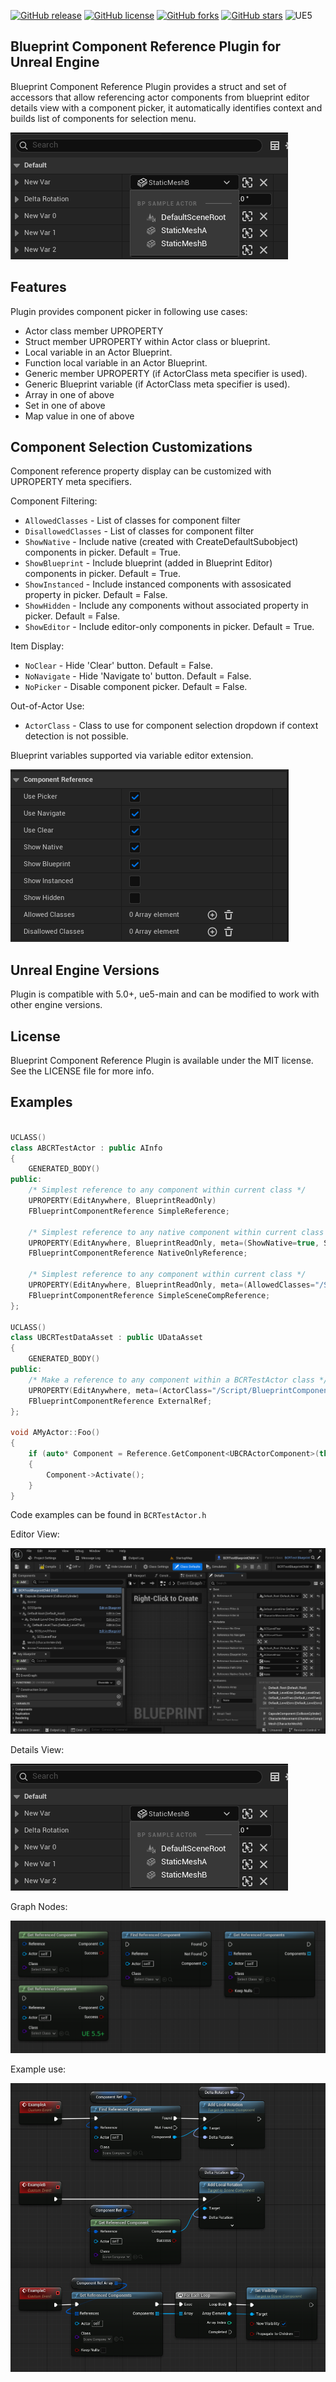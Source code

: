 [![GitHub release](https://img.shields.io/github/release/aquanox/BlueprintComponentReferencePlugin.svg)](https://github.com/aquanox/BlueprintComponentReferencePlugin/releases)
[![GitHub license](https://img.shields.io/github/license/aquanox/BlueprintComponentReferencePlugin)](https://github.com/aquanox/BlueprintComponentReferencePlugin/blob/main/LICENSE)
[![GitHub forks](https://img.shields.io/github/forks/aquanox/BlueprintComponentReferencePlugin)](https://github.com/aquanox/BlueprintComponentReferencePlugin/network)
[![GitHub stars](https://img.shields.io/github/stars/aquanox/BlueprintComponentReferencePlugin)](https://github.com/aquanox/BlueprintComponentReferencePlugin/stargazers)
![UE5](https://img.shields.io/badge/UE5-5.0+-lightgrey)

## Blueprint Component Reference Plugin for Unreal Engine

Blueprint Component Reference Plugin provides a struct and set of accessors that allow referencing actor components from blueprint editor details view with a component picker, it automatically identifies context and builds list of components for selection menu. 

![](Images/BCR-Quick.png)

## Features

Plugin provides component picker in following use cases:
 * Actor class member UPROPERTY 
 * Struct member UPROPERTY within Actor class or blueprint.
 * Local variable in an Actor Blueprint.
 * Function local variable in an Actor Blueprint.
 * Generic member UPROPERTY (if ActorClass meta specifier is used).
 * Generic Blueprint variable (if ActorClass meta specifier is used).
 * Array in one of above
 * Set in one of above
 * Map value in one of above
 
## Component Selection Customizations

Component reference property display can be customized with UPROPERTY meta specifiers.
 
Component Filtering:
 * `AllowedClasses` - List of classes for component filter
 * `DisallowedClasses` - List of classes for component filter
 * `ShowNative` - Include native (created with CreateDefaultSubobject) components in picker. Default = True.
 * `ShowBlueprint` - Include blueprint (added in Blueprint Editor) components in picker. Default = True.
 * `ShowInstanced` - Include instanced components with assosicated property in picker. Default = False.
 * `ShowHidden` - Include any components without associated property in picker. Default = False.
 * `ShowEditor` - Include editor-only components in picker. Default = True.

Item Display: 
 * `NoClear` - Hide 'Clear' button. Default = False.
 * `NoNavigate` - Hide 'Navigate to' button. Default = False.
 * `NoPicker` - Disable component picker. Default = False.

Out-of-Actor Use:
* `ActorClass` - Class to use for component selection dropdown if context detection is not possible.

Blueprint variables supported via variable editor extension.

![](Images/BCR-Variable.png)
 
 
## Unreal Engine Versions

Plugin is compatible with 5.0+, ue5-main and can be modified to work with other engine versions.

## License

Blueprint Component Reference Plugin is available under the MIT license. See the LICENSE file for more info.

## Examples

```c++

UCLASS()
class ABCRTestActor : public AInfo
{
	GENERATED_BODY()
public:
    /* Simplest reference to any component within current class */
    UPROPERTY(EditAnywhere, BlueprintReadOnly)
    FBlueprintComponentReference SimpleReference;
    
    /* Simplest reference to any native component within current class */
    UPROPERTY(EditAnywhere, BlueprintReadOnly, meta=(ShowNative=true, ShowBlueprint=false))
    FBlueprintComponentReference NativeOnlyReference;
    
    /* Simplest reference to any component within current class */
    UPROPERTY(EditAnywhere, BlueprintReadOnly, meta=(AllowedClasses="/Script/Engine.SceneComponent"))
    FBlueprintComponentReference SimpleSceneCompReference;
};

UCLASS()
class UBCRTestDataAsset : public UDataAsset
{
	GENERATED_BODY()
public:
    /* Make a reference to any component within a BCRTestActor class */
    UPROPERTY(EditAnywhere, meta=(ActorClass="/Script/BlueprintComponentReferenceTests.BCRTestActor"))
    FBlueprintComponentReference ExternalRef;
};

void AMyActor::Foo()
{
    if (auto* Component = Reference.GetComponent<UBCRActorComponent>(this))
    {
        Component->Activate();
    }
}

```

Code examples can be found in `BCRTestActor.h`

Editor View:

![](Images/BCR-Large.png)

Details View:

![](Images/BCR-Quick.png)

Graph Nodes:

![](Images/BCR-Nodes.png)

Example use:

![](Images/BCR-Hello.png)


